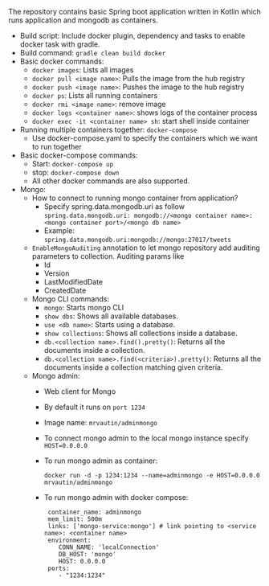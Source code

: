 The repository contains basic Spring boot application written in Kotlin which runs application and mongodb as containers.

- Build script: Include docker plugin, dependency and tasks to enable docker task with gradle. 
- Build command: `gradle clean build docker`
- Basic docker commands:
    - `docker images`: Lists all images
    - `docker pull <image name>`: Pulls the image from the hub registry
    - `docker push <image name>`: Pushes the image to the hub registry
    - `docker ps`: Lists all running containers
    - `docker rmi <image name>`: remove image
    - `docker logs <container name>`: shows logs of the container process
    - `docker exec -it <container name> sh`: start shell inside container
- Running multiple containers together: `docker-compose`
    - Use docker-compose.yaml to specify the containers which we want to run together
- Basic docker-compose commands:
    - Start: `docker-compose up`
    - stop: `docker-compose down`
    - All other docker commands are also supported.
- Mongo:
    - How to connect to running mongo container from application?
        - Specify spring.data.mongodb.uri as follow
            `spring.data.mongodb.uri: mongodb://<mongo container name>:<mongo container port>/<mongo db name>`
        - Example: `spring.data.mongodb.uri:mongodb://mongo:27017/tweets`
    - `EnableMongoAuditing` annotation to let mongo repository add auditing parameters to collection. Auditing params like
        - Id
        - Version
        - LastModifiedDate
        - CreatedDate
    - Mongo CLI commands:
        - `mongo`: Starts mongo CLI
        - `show dbs`: Shows all available databases.
        - `use <db name>`: Starts using a database.
        - `show collections`: Shows all collections inside a database.
        - `db.<collection name>.find().pretty()`: Returns all the documents inside a collection.
        - `db.<collection name>.find(<criteria>).pretty()`: Returns all the documents inside a collection matching given criteria.
    - Mongo admin:
        - Web client for Mongo
        - By default it runs on `port 1234`
        - Image name: `mrvautin/adminmongo`
        - To connect mongo admin to the local mongo instance specify `HOST=0.0.0.0`
        - To run mongo admin as container: 
        
            `docker run -d -p 1234:1234 --name=adminmongo -e HOST=0.0.0.0 mrvautin/adminmongo`
        - To run mongo admin with docker compose: 
        
            ```image: mrvautin/adminmongo
             container_name: adminmongo
             mem_limit: 500m
             links: ['mongo-service:mongo'] # link pointing to <service name>: <container name>
             environment:
                CONN_NAME: 'localConnection'
                DB_HOST: 'mongo'
                HOST: 0.0.0.0
             ports:
                - "1234:1234"    
        